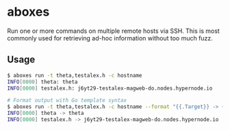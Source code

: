 # aboxes

Run one or more commands on multiple remote hosts via SSH.
This is most commonly used for retrieving ad-hoc information without too much fuzz.

## Usage

```bash
$ aboxes run -t theta,testalex.h -c hostname
INFO[0000] theta: theta
INFO[0000] testalex.h: j6yt29-testalex-magweb-do.nodes.hypernode.io

# Format output with Go template syntax
$ aboxes run -t theta,testalex.h -c hostname --format "{{.Target}} -> {{.Stdout}}"
INFO[0000] theta -> theta
INFO[0000] testalex.h -> j6yt29-testalex-magweb-do.nodes.hypernode.io
```
